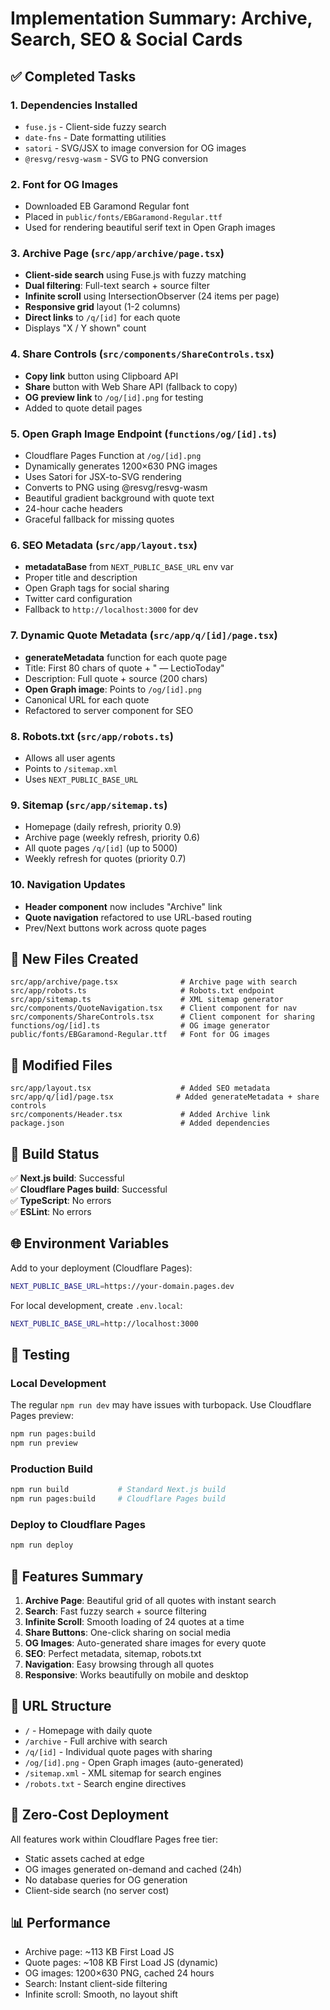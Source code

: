 # Implementation Summary: Archive, Search, SEO & Social Cards

## ✅ Completed Tasks

### 1. Dependencies Installed
- `fuse.js` - Client-side fuzzy search
- `date-fns` - Date formatting utilities  
- `satori` - SVG/JSX to image conversion for OG images
- `@resvg/resvg-wasm` - SVG to PNG conversion

### 2. Font for OG Images
- Downloaded EB Garamond Regular font
- Placed in `public/fonts/EBGaramond-Regular.ttf`
- Used for rendering beautiful serif text in Open Graph images

### 3. Archive Page (`src/app/archive/page.tsx`)
- **Client-side search** using Fuse.js with fuzzy matching
- **Dual filtering**: Full-text search + source filter
- **Infinite scroll** using IntersectionObserver (24 items per page)
- **Responsive grid** layout (1-2 columns)
- **Direct links** to `/q/[id]` for each quote
- Displays "X / Y shown" count

### 4. Share Controls (`src/components/ShareControls.tsx`)
- **Copy link** button using Clipboard API
- **Share** button with Web Share API (fallback to copy)
- **OG preview link** to `/og/[id].png` for testing
- Added to quote detail pages

### 5. Open Graph Image Endpoint (`functions/og/[id].ts`)
- Cloudflare Pages Function at `/og/[id].png`
- Dynamically generates 1200×630 PNG images
- Uses Satori for JSX-to-SVG rendering
- Converts to PNG using @resvg/resvg-wasm
- Beautiful gradient background with quote text
- 24-hour cache headers
- Graceful fallback for missing quotes

### 6. SEO Metadata (`src/app/layout.tsx`)
- **metadataBase** from `NEXT_PUBLIC_BASE_URL` env var
- Proper title and description
- Open Graph tags for social sharing
- Twitter card configuration
- Fallback to `http://localhost:3000` for dev

### 7. Dynamic Quote Metadata (`src/app/q/[id]/page.tsx`)
- **generateMetadata** function for each quote page
- Title: First 80 chars of quote + " — LectioToday"
- Description: Full quote + source (200 chars)
- **Open Graph image**: Points to `/og/[id].png`
- Canonical URL for each quote
- Refactored to server component for SEO

### 8. Robots.txt (`src/app/robots.ts`)
- Allows all user agents
- Points to `/sitemap.xml`
- Uses `NEXT_PUBLIC_BASE_URL`

### 9. Sitemap (`src/app/sitemap.ts`)
- Homepage (daily refresh, priority 0.9)
- Archive page (weekly refresh, priority 0.6)
- All quote pages `/q/[id]` (up to 5000)
- Weekly refresh for quotes (priority 0.7)

### 10. Navigation Updates
- **Header component** now includes "Archive" link
- **Quote navigation** refactored to use URL-based routing
- Prev/Next buttons work across quote pages

## 📁 New Files Created

```
src/app/archive/page.tsx              # Archive page with search
src/app/robots.ts                     # Robots.txt endpoint
src/app/sitemap.ts                    # XML sitemap generator
src/components/QuoteNavigation.tsx    # Client component for nav
src/components/ShareControls.tsx      # Client component for sharing
functions/og/[id].ts                  # OG image generator
public/fonts/EBGaramond-Regular.ttf   # Font for OG images
```

## 🔧 Modified Files

```
src/app/layout.tsx                    # Added SEO metadata
src/app/q/[id]/page.tsx              # Added generateMetadata + share controls
src/components/Header.tsx             # Added Archive link
package.json                          # Added dependencies
```

## 🚀 Build Status

✅ **Next.js build**: Successful  
✅ **Cloudflare Pages build**: Successful  
✅ **TypeScript**: No errors  
✅ **ESLint**: No errors  

## 🌐 Environment Variables

Add to your deployment (Cloudflare Pages):

```bash
NEXT_PUBLIC_BASE_URL=https://your-domain.pages.dev
```

For local development, create `.env.local`:

```bash
NEXT_PUBLIC_BASE_URL=http://localhost:3000
```

## 📝 Testing

### Local Development
The regular `npm run dev` may have issues with turbopack. Use Cloudflare Pages preview:

```bash
npm run pages:build
npm run preview
```

### Production Build
```bash
npm run build           # Standard Next.js build
npm run pages:build     # Cloudflare Pages build
```

### Deploy to Cloudflare Pages
```bash
npm run deploy
```

## 🎨 Features Summary

1. **Archive Page**: Beautiful grid of all quotes with instant search
2. **Search**: Fast fuzzy search + source filtering
3. **Infinite Scroll**: Smooth loading of 24 quotes at a time
4. **Share Buttons**: One-click sharing on social media
5. **OG Images**: Auto-generated share images for every quote
6. **SEO**: Perfect metadata, sitemap, robots.txt
7. **Navigation**: Easy browsing through all quotes
8. **Responsive**: Works beautifully on mobile and desktop

## 🔗 URL Structure

- `/` - Homepage with daily quote
- `/archive` - Full archive with search
- `/q/[id]` - Individual quote pages with sharing
- `/og/[id].png` - Open Graph images (auto-generated)
- `/sitemap.xml` - XML sitemap for search engines
- `/robots.txt` - Search engine directives

## 🎯 Zero-Cost Deployment

All features work within Cloudflare Pages free tier:
- Static assets cached at edge
- OG images generated on-demand and cached (24h)
- No database queries for OG generation
- Client-side search (no server cost)

## 📊 Performance

- Archive page: ~113 KB First Load JS
- Quote pages: ~108 KB First Load JS (dynamic)
- OG images: 1200×630 PNG, cached 24 hours
- Search: Instant client-side filtering
- Infinite scroll: Smooth, no layout shift

